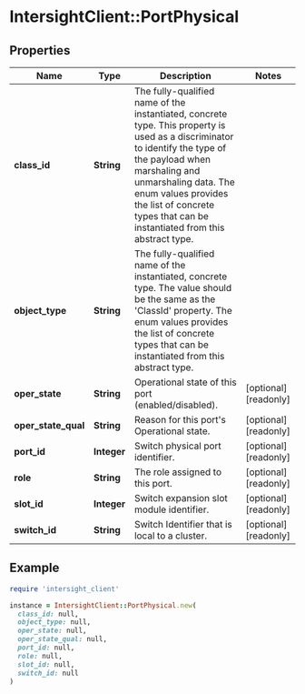 # IntersightClient::PortPhysical

## Properties

| Name | Type | Description | Notes |
| ---- | ---- | ----------- | ----- |
| **class_id** | **String** | The fully-qualified name of the instantiated, concrete type. This property is used as a discriminator to identify the type of the payload when marshaling and unmarshaling data. The enum values provides the list of concrete types that can be instantiated from this abstract type. |  |
| **object_type** | **String** | The fully-qualified name of the instantiated, concrete type. The value should be the same as the &#39;ClassId&#39; property. The enum values provides the list of concrete types that can be instantiated from this abstract type. |  |
| **oper_state** | **String** | Operational state of this port (enabled/disabled). | [optional][readonly] |
| **oper_state_qual** | **String** | Reason for this port&#39;s Operational state. | [optional][readonly] |
| **port_id** | **Integer** | Switch physical port identifier. | [optional][readonly] |
| **role** | **String** | The role assigned to this port. | [optional][readonly] |
| **slot_id** | **Integer** | Switch expansion slot module identifier. | [optional][readonly] |
| **switch_id** | **String** | Switch Identifier that is local to a cluster. | [optional][readonly] |

## Example

```ruby
require 'intersight_client'

instance = IntersightClient::PortPhysical.new(
  class_id: null,
  object_type: null,
  oper_state: null,
  oper_state_qual: null,
  port_id: null,
  role: null,
  slot_id: null,
  switch_id: null
)
```

